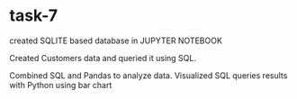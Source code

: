 # task-7

created SQLITE based database in JUPYTER NOTEBOOK

Created Customers data and queried it using SQL.

Combined SQL and Pandas to analyze data.
Visualized SQL queries results with Python using bar chart
